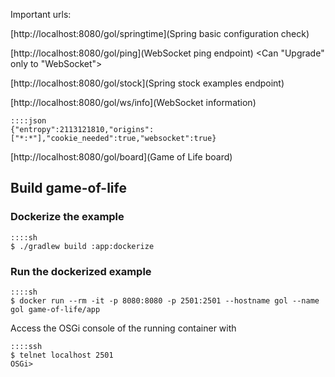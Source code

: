 Important urls:

[http://localhost:8080/gol/springtime](Spring basic configuration check)

[http://localhost:8080/gol/ping](WebSocket ping endpoint) <Can "Upgrade" only to "WebSocket">

[http://localhost:8080/gol/stock](Spring stock examples endpoint)

[http://localhost:8080/gol/ws/info](WebSocket information)

    ::::json
    {"entropy":2113121810,"origins":["*:*"],"cookie_needed":true,"websocket":true}

[http://localhost:8080/gol/board](Game of Life board)

## Build game-of-life

### Dockerize the example

    ::::sh
    $ ./gradlew build :app:dockerize

### Run the dockerized example

    ::::sh
    $ docker run --rm -it -p 8080:8080 -p 2501:2501 --hostname gol --name gol game-of-life/app

Access the OSGi console of the running container with

    ::::ssh
    $ telnet localhost 2501
    OSGi>
